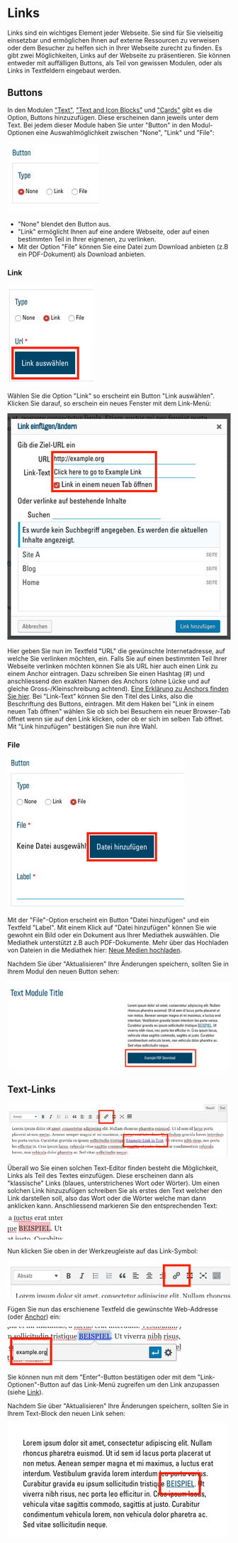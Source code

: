 ﻿# Links

Links sind ein wichtiges Element jeder Webseite. Sie sind für Sie vielseitig einsetzbar und ermöglichen Ihnen auf externe Ressourcen zu verweisen oder dem Besucher zu helfen sich in Ihrer Webseite zurecht zu finden. Es gibt zwei Möglichkeiten, Links auf der Webseite zu präsentieren. Sie können entweder mit auffälligen Buttons, als Teil von gewissen Modulen, oder als Links in Textfeldern eingebaut werden.

## Buttons

In den Modulen ["Text"](02.01-modules.md#text), ["Text and Icon Blocks"](02.01-modules.md#text-and-icon-blocks) und ["Cards"](02.01-modules.md#cards) gibt es die Option, Buttons hinzuzufügen. Diese erscheinen dann jeweils unter dem Text.
Bei jedem dieser Module haben Sie unter "Button" in den Modul-Optionen eine Auswahlmöglichkeit zwischen "None", "Link" und "File":

![](img/buttons-type.png)

- "None" blendet den Button aus.
- "Link" ermöglicht Ihnen auf eine andere Webseite, oder auf einen bestimmten Teil in Ihrer eignenen, zu verlinken.
- Mit der Option "File" können Sie eine Datei zum Download anbieten (z.B ein PDF-Dokument) als Download anbieten.

### Link

![](img/buttons-url-button.png)

Wählen Sie die Option "Link" so erscheint ein Button "Link auswählen". Klicken Sie darauf, so erschein ein neues Fenster mit dem Link-Menü:

![](img/link-menu.png)

Hier geben Sie nun im Textfeld "URL" die gewünschte Internetadresse, auf welche Sie verlinken möchten, ein. Falls Sie auf einen bestimmten Teil Ihrer Webseite verlinken möchten können Sie als URL hier auch einen Link zu einem Anchor eintragen. Dazu schreiben Sie einen Hashtag (#) und anschliessend den exakten Namen des Anchors (ohne Lücke und auf gleiche Gross-/Kleinschreibung achtend). [Eine Erklärung zu Anchors finden Sie hier](03.01-quicklinks.md). Bei "Link-Text" können Sie den Titel des Links, also die Beschriftung des Buttons, eintragen. Mit dem Haken bei "Link in einem neuen Tab öffnen" wählen Sie ob sich bei Besuchern ein neuer Browser-Tab öffnet wenn sie auf den Link klicken, oder ob er sich im selben Tab öffnet.
Mit "Link hinzufügen" bestätigen Sie nun ihre Wahl.

### File

![](img/buttons-file-button.png)

Mit der "File"-Option erscheint ein Button "Datei hinzufügen" und ein Textfeld "Label".
Mit einem Klick auf "Datei hinzufügen" können Sie wie gewohnt ein Bild oder ein Dokument aus Ihrer Mediathek auswählen. Die Mediathek unterstützt z.B auch PDF-Dokumente. Mehr über das Hochladen von Dateien in die Mediathek hier: [Neue Medien hochladen](01.01-library.md#neue-medien-hochladen).

Nachdem Sie über "Aktualisieren" Ihre Änderungen speichern, sollten Sie in Ihrem Modul den neuen Button sehen:

![](img/buttons-done.png)

## Text-Links

![](img/link-in-text.png)

Überall wo Sie einen solchen Text-Editor finden besteht die Möglichkeit, Links als Teil des Textes einzufügen. Diese erscheinen dann als "klassische" Links (blaues, unterstrichenes Wort oder Wörter).
Um einen solchen Link hinzuzufügen schreiben Sie als erstes den Text welcher den Link darstellen soll, also das Wort oder die Wörter welche man dann anklicken kann. Anschliessend markieren Sie den entsprechenden Text:

![](img/link-text-highlight.png)

Nun klicken Sie oben in der Werkzeugleiste auf das Link-Symbol:

![](img/link-text-button.png)

Fügen Sie nun das erschienene Textfeld die gewünschte Web-Addresse (oder [Anchor](03.01-quicklinks.md)) ein:

![](img/link-text-address.png)

Sie können nun mit dem "Enter"-Button bestätigen oder mit dem "Link-Optionen"-Button auf das Link-Menü zugreifen um den Link anzupassen (siehe [Link](#link)).

Nachdem Sie über "Aktualisieren" Ihre Änderungen speichern, sollten Sie in Ihrem Text-Block den neuen Link sehen:

![](img/link-text-done.png)